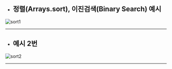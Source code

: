 - ## 정렬(Arrays.sort), 이진검색(Binary Search) 예시
![sort1](https://github.com/LeeKangHo1/My-Java-study/assets/171015955/f7c33cd0-5000-48f4-ab23-fab71eef7647)

---
- ## 예시 2번
![sort2](https://github.com/LeeKangHo1/My-Java-study/assets/171015955/6b7b94b3-3a7c-431c-97e9-d0cee6195f5f)

---
